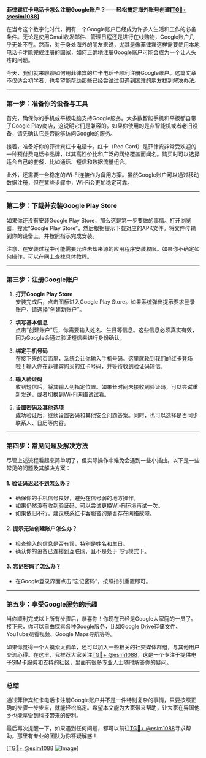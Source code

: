 **菲律宾红卡电话卡怎么注册Google账户？——轻松搞定海外账号创建[[TG💪+ @esim1088](https://t.me/s/esim1088)]**

在当今这个数字化时代，拥有一个Google账户已经成为许多人生活和工作的必备条件。无论是使用Gmail收发邮件、管理日程还是进行在线购物，Google账户几乎无处不在。然而，对于身处海外的朋友来说，尤其是像菲律宾这样需要使用本地电话卡才能完成注册的国家，如何正确地注册Google账户可能会成为一个让人头疼的问题。

今天，我们就来聊聊如何用菲律宾的红卡电话卡顺利注册Google账户。这篇文章不仅适合初学者，也希望能帮助那些已经尝试过但遇到困难的朋友找到解决办法。

---

### **第一步：准备你的设备与工具**

首先，确保你的手机或平板电脑支持Google服务。大多数智能手机和平板都自带了Google Play商店，这说明它们是兼容的。如果你使用的是非智能机或者老旧设备，请先确认它是否能够访问Google的服务。

接着，准备好你的菲律宾红卡电话卡。红卡（Red Card）是菲律宾非常受欢迎的一种预付费电话卡品牌，以其高性价比和广泛的网络覆盖而闻名。购买时可以选择适合自己的套餐，比如通话、短信和数据流量组合。

此外，还需要一台稳定的Wi-Fi连接作为备用方案。虽然Google账户可以通过移动数据注册，但在某些步骤中，Wi-Fi会更加稳定可靠。

---

### **第二步：下载并安装Google Play Store**

如果你还没有安装Google Play Store，那么这是第一步要做的事情。打开浏览器，搜索“Google Play Store”，然后根据提示下载对应的APK文件。将文件传输到你的设备上，并按照指示完成安装。

注意，在安装过程中可能需要允许未知来源的应用程序安装权限。如果你不确定如何操作，可以在网上查找具体教程。

---

### **第三步：注册Google账户**

1. **打开Google Play Store**  
   安装完成后，点击图标进入Google Play Store。如果系统弹出提示要求登录账户，请选择“创建新账户”。

2. **填写基本信息**  
   点击“创建账户”后，你需要输入姓名、生日等信息。这些信息必须真实有效，因为Google会通过验证短信来进行身份确认。

3. **绑定手机号码**  
   在接下来的页面里，系统会让你输入手机号码。这里就轮到我们的红卡登场啦！输入你在菲律宾购买的红卡号码，并等待收到验证码短信。

4. **输入验证码**  
   收到短信后，将其输入到指定位置。如果长时间未接收到验证码，可以尝试重新发送，或者切换到Wi-Fi网络试试看。

5. **设置密码及其他选项**  
   成功验证后，继续设置密码和其他安全问题答案。同时，也可以选择是否同步联系人、日历等内容。

---

### **第四步：常见问题及解决方法**

尽管上述流程看起来简单明了，但实际操作中难免会遇到一些小插曲。以下是一些常见的问题及其解决方案：

#### **1. 验证码迟迟不到怎么办？**
   - 确保你的手机信号良好，避免在信号弱的地方操作。
   - 如果仍然没有收到验证码，可以尝试更换Wi-Fi环境再试一次。
   - 如果依旧不行，建议联系红卡客服咨询是否存在网络故障。

#### **2. 提示无法创建账户怎么办？**
   - 检查输入的信息是否有误，特别是姓名和生日。
   - 确认你的设备已连接到互联网，且不是处于飞行模式下。

#### **3. 忘记密码了怎么办？**
   - 在Google登录界面点击“忘记密码”，按照指引重置即可。

---

### **第五步：享受Google服务的乐趣**

当你顺利完成以上所有步骤后，恭喜你！你现在已经是Google大家庭的一员了。接下来，你可以自由探索各种Google服务，比如Google Drive存储文件、YouTube观看视频、Google Maps导航等等。

如果你觉得一个人摸索太孤单，还可以加入一些相关的社交媒体群组，与其他用户交流心得。在这里，我推荐大家关注[TG💪+ @esim1088](https://t.me/s/esim1088)，这是一个专注于提供电子SIM卡服务和支持的社区，里面有很多专业人士随时解答你的疑问。

---

### **总结**

通过菲律宾红卡电话卡注册Google账户并不是一件特别复杂的事情，只要按照正确的步骤一步步来，就能轻松搞定。希望本文能为大家带来帮助，让大家在异国他乡也能享受到科技带来的便利。

最后再次提醒一下，如果遇到任何问题，都可以前往[TG💪+ @esim1088](https://t.me/s/esim1088)寻求帮助。那里有专业的团队为你答疑解惑！

[[TG💪+ @esim1088](https://t.me/s/esim1088) ![Image](https://i.postimg.cc/4NQfJmqS/Snipaste-2025-05-13-00-14-12.png)]